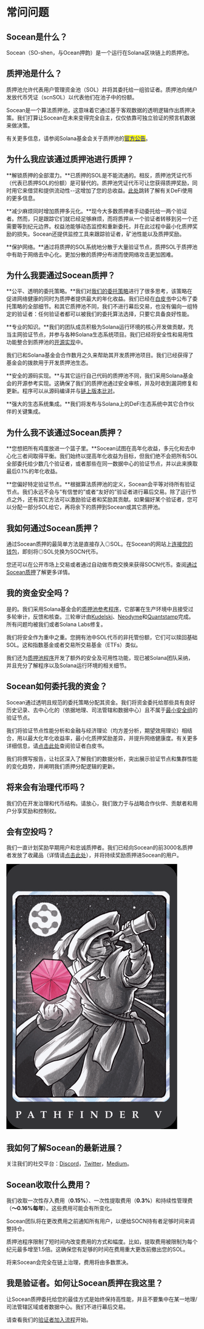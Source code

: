 # 常问问题

## Socean是什么？

Socean（SO-shen，与Ocean押韵）是一个运行在Solana区块链上的质押池。

## 质押池是什么？

质押池允许代表用户管理资金池（SOL）并将其委托给一组验证者。质押池向储户发放代币凭证（scnSOL）以代表他们在池子中的份额。

Socean是一个算法质押池，这意味着它通过基于客观数据的透明逻辑作出质押决策。我们打算让Socean在未来变得完全自主，仅仅依靠可独立验证的预言机数据来做决策。

有关更多信息，请参阅Solana基金会关于质押池的[<mark style="color:blue;">官方公告</mark>](https://forums.solana.com/t/stake-pool-manager-faq-and-grant/2168)。

## 为什么我应该通过质押池进行质押？

**解锁质押的全部潜力。**已质押的SOL是不能流通的。相反，质押池凭证代币（代表已质押SOL的份额）是可替代的。质押池凭证代币可让您获得质押奖励，同时用它来借贷和提供流动性--这增加了您的总收益。[此处](defi-an-li.md)跳转了解有关DeFi使用的更多信息。

**减少麻烦同时增加质押多元化。**现今大多数质押者手动委托给一两个验证者。然而，只是跟踪它们就已经足够麻烦，而将质押从一个验证者转移到另一个还需要等到纪元边界。权益池能够动态监控和重新委托，并在此过程中最小化质押奖励的损失。Socean还提供监控工具来跟踪验证者，矿池性能以及质押奖励。

**保护网络。**通过将质押的SOL系统地分散于大量验证节点，质押SOL于质押池中有助于网络去中心化。更加分散的质押分布进而使网络攻击更加困难。

## 为什么我要通过Socean质押？

**公平、透明的委托策略。**我们对[我们的委托策略](https://app.gitbook.com/s/zscfE3PRMybYavzp3Vnn/)进行了很多思考，该策略在促进网络健康的同时为质押者提供最大的年化收益。我们已经在[白皮书](jian-yao-bai-pi-shu.md)中公布了委托策略的全部细节。和其它质押池不同，我们不进行幕后交易，也没有偏向一组特定的验证者：任何验证者都可以被我们的委托算法选择，只要它具备良好性能。

**专业的知识。**我们的团队成员积极为Solana运行环境的核心开发做贡献，充当主网验证节点，并参与各种Solana生态系统项目。我们已经将安全性和易用性功能整合到质押池的[开源实现](https://github.com/solana-labs/solana-program-library/tree/master/stake-pool)中。

我们已和Solana基金会合作数月之久来帮助其开发质押池项目。我们已经获得了基金会的拨款用于开发质押池生态。

**安全的源码实现。**与其它运行自己代码的质押池不同，我们采用Solana基金会的开源参考实现。这确保了我们的质押池通过安全审核，并及时收到漏洞修复和更新。程序可以从源码编译并与[链上版本比对](https://docs.solana.com/cli/deploy-a-program#dumping-a-program-to-a-file)。

**强大的生态系统集成。**我们将发布与Solana上的DeFi生态系统中其它合作伙伴的关键集成。

## 为什么我不该通过Socean质押？

**您想把所有鸡蛋放进一个篮子里。**Socean试图在高年化收益，多元化和去中心化三者间取得平衡。我们始终以提高年化收益为目标，但我们绝不会把所有SOL全部委托给少数几个验证者，或者那些在同一数据中心的验证节点，并以此来换取最后0.1%的年化收益。

**您偏好特定验证节点。**根据算法质押池的定义，Socean会平等对待所有验证节点。我们永远不会与“有信誉的”或者“友好的”验证者进行幕后交易。除了运行节点之外，还有其它方法可以激励验证者和奖励其贡献。如果偏好某个验证者，您可以分配一部分SOL给它，再将余下的质押到Socean或其它质押池。

## 我如何通过Socean质押？

通过Socean质押的最简单方法是直接存入◎SOL。在Socean的网站上[连接您的钱包](https://www.socean.fi)，即刻将◎SOL兑换为SOCN代币。

您还可以在公开市场上交易或者通过自动做市商交换来获得SOCN代币。查阅[通过Socean质押](../jiao-cheng/tong-guo-socean-zhi-ya.md)了解更多详情。

## 我的资金安全吗？

是的。我们采用Solana基金会的[质押池参考程序](https://github.com/solana-labs/solana-program-library)，它部署在生产环境中且接受过多轮审计，反馈和核查。三轮审计由[Kudelski](https://solana.com/SolanaKudelskiStakePoolAudit.pdf)、[Neodyme](https://solana.com/SolanaNeodymeStakePoolAudit.pdf)和[Quantstamp](https://solana.com/SolanaQuantstampStakePoolAudit.pdf)完成。所有问题均被我们或者Solana Labs修复。

我们将安全作为重中之重。您拥有池中SOL代币的非托管份额，它们可以赎回基础SOL。这和指数基金或者交易所交易基金（ETFs）类似。

我们还为[质押池程序](https://github.com/solana-labs/solana-program-library/tree/master/stake-pool)开发了额外的安全及可用性功能，现已被Solana团队采纳，并且充分了解程序以及Solana运行环境的相关细节。

## Socean如何委托我的资金？

Socean通过透明且规范的委托策略分配其资金。我们将资金委托给那些具有良好历史记录、去中心化的（依据地理、司法管辖和数据中心）且不属于[最小安全组](https://medium.com/solana-labs/announcing-the-solana-foundation-delegation-strategy-5bcccf9104ab)的验证节点。

我们将验证节点性能分析和金融与经济理论（均方差分析，期望效用理论）相结合，用以最大化年化收益率，最小化质押奖励差异，并提升网络健康度。有关更多详细信息，请[点击此处](../jiao-cheng/xie-gei-yan-zheng-zhe.md)查阅验证者白皮书。

我们将撰写报告，让社区深入了解我们的数据分析，突出展示验证节点和集群性能的变化趋势，并阐明我们质押分配逻辑的更新。

## 将来会有治理代币吗？

我们仍在开发治理和代币结构。请放心，我们致力于与战略合作伙伴、贡献者和用户分享奖励和控制权。

## 会有空投吗？

我们一直计划奖励早期用户和忠诚质押者。我们已经向Socean的前3000名质押者发放了收藏品（详情请[点击此处](https://medium.com/@soceanfinance/introducing-the-socean-collectibles-program-49f5fe1459ee)），并将持续奖励质押进Socean的用户。

![奖励Socean早期质押者的收藏品](../.gitbook/assets/PathFinder.png)

## 我如何了解Socean的最新进展？

关注我们的社交平台：[Discord](https://discord.com/invite/k8ZcW27bq9)，[Twitter](https://twitter.com/SoceanFinance)，[Medium](https://medium.com/@soceanfinance)。

## Socean收取什么费用？

我们收取一次性存入费用（**0.15%**）、一次性提取费用（**0.3%**）和持续性管理费（**～0.16%每年**）。这些费用可能会有所变化。

Socean团队将在更改费用之前通知所有用户，以便给SOCN持有者足够时间来调整持仓。

质押池程序限制了短时间内改变费用的方式和幅度。比如，提取费用被限制为每个纪元最多增至1.5倍。这确保您有足够的时间在费用重大更改前撤出您的SOL。

将来Socean会完全在链上治理，费用将由多数票决。

## 我是验证者。如何让Socean质押在我这里？

让Socean质押委托给您的最佳方式是始终保持高性能，并且不要集中在某一地理/司法管辖区域或者数据中心。我们不进行幕后交易。

请查看我们的[验证者加入流程](../jiao-cheng/xie-gei-yan-zheng-zhe.md)开始。
